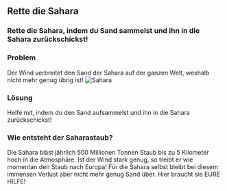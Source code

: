 ## Rette die Sahara
### Rette die Sahara, indem du Sand sammelst und ihn in die Sahara zurückschickst!

### Problem
Der Wind verbreitet den Sand der Sahara auf der ganzen Welt, weshalb nicht mehr genug übrig ist!
![Sahara](https://www.omofon.com/wp-content/uploads/2017/04/sahara3.jpg)

### Lösung
Helfe mit, indem du den Sand aufsammelst und ihn in die Sahara zurückschickst!

### Wie entsteht der Saharastaub?
Die Sahara bläst jährlich 500 Millionen Tonnen Staub bis zu 5 Kilometer hoch in die Atmosphäre. Ist der Wind stark genug, so treibt er wie momentan den Staub nach Europa! Für die Sahara selbst bleibt bei diesem immensen Verlust aber nicht mehr genug Sand über. Hier braucht sie EURE HILFE!
